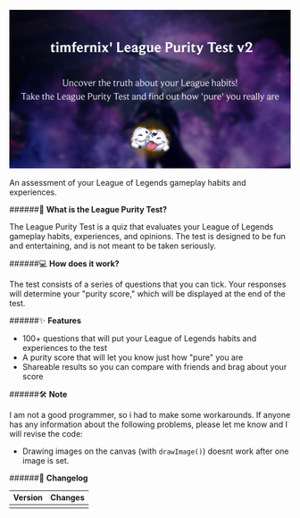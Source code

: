 ![](thumb.png)

An assessment of your League of Legends gameplay habits and experiences.

######🔰 **What is the League Purity Test?**

The League Purity Test is a quiz that evaluates your League of Legends gameplay habits, experiences, and opinions. The test is designed to be fun and entertaining, and is not meant to be taken seriously.

######💻 **How does it work?**

The test consists of a series of questions that you can tick. Your responses will determine your "purity score," which will be displayed at the end of the test.

######✨ **Features**

* 100+ questions that will put your League of Legends habits and experiences to the test
* A purity score that will let you know just how "pure" you are
* Shareable results so you can compare with friends and brag about your score

######🛠 **Note**

I am not a good programmer, so i had to make some workarounds. If anyone has any information about the following problems, please let me know and I will revise the code:
- Drawing images on the canvas (with `drawImage()`) doesnt work after one image is set.

######📢 **Changelog**

| Version | Changes |
|---------|---------|
|         |         |
